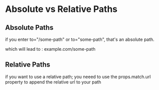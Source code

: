 # Absolute vs Relative Paths

## Absolute Paths

if you enter to="/some-path" or to="some-path", that's an absolute
path.

which will lead to :
example.com/some-path

## Relative Paths

if you want to use a relative path; you neeed to use the props.match.url property
to append the relative url to your path
